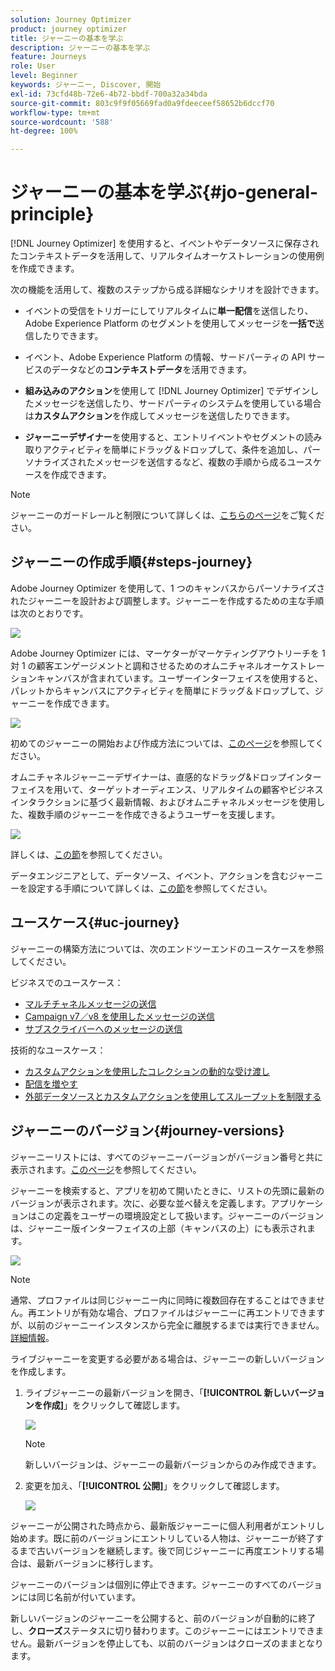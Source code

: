 ```yaml
---
solution: Journey Optimizer
product: journey optimizer
title: ジャーニーの基本を学ぶ
description: ジャーニーの基本を学ぶ
feature: Journeys
role: User
level: Beginner
keywords: ジャーニー, Discover, 開始
exl-id: 73cfd48b-72e6-4b72-bbdf-700a32a34bda
source-git-commit: 803c9f9f05669fad0a9fdeeceef58652b6dccf70
workflow-type: tm+mt
source-wordcount: '588'
ht-degree: 100%

---
```



# ジャーニーの基本を学ぶ{#jo-general-principle}

[!DNL Journey Optimizer] を使用すると、イベントやデータソースに保存されたコンテキストデータを活用して、リアルタイムオーケストレーションの使用例を作成できます。

次の機能を活用して、複数のステップから成る詳細なシナリオを設計できます。

* イベントの受信をトリガーにしてリアルタイムに&#x200B;**単一配信**&#x200B;を送信したり、Adobe Experience Platform のセグメントを使用してメッセージを&#x200B;**一括で**&#x200B;送信したりできます。

* イベント、Adobe Experience Platform の情報、サードパーティの API サービスのデータなどの&#x200B;**コンテキストデータ**&#x200B;を活用できます。

* **組み込みのアクション**&#x200B;を使用して [!DNL Journey Optimizer] でデザインしたメッセージを送信したり、サードパーティのシステムを使用している場合は&#x200B;**カスタムアクション**&#x200B;を作成してメッセージを送信したりできます。

* **ジャーニーデザイナー**&#x200B;を使用すると、エントリイベントやセグメントの読み取りアクティビティを簡単にドラッグ＆ドロップして、条件を追加し、パーソナライズされたメッセージを送信するなど、複数の手順から成るユースケースを作成できます。


>[!NOTE]
>
>ジャーニーのガードレールと制限について詳しくは、[こちらのページ](../start/guardrails.md)をご覧ください。

## ジャーニーの作成手順{#steps-journey}

Adobe Journey Optimizer を使用して、1 つのキャンバスからパーソナライズされたジャーニーを設計および調整します。ジャーニーを作成するための主な手順は次のとおりです。

![](assets/journey-creation-process.png)

Adobe Journey Optimizer には、マーケターがマーケティングアウトリーチを 1 対 1 の顧客エンゲージメントと調和させるためのオムニチャネルオーケストレーションキャンバスが含まれています。ユーザーインターフェイスを使用すると、パレットからキャンバスにアクティビティを簡単にドラッグ＆ドロップして、ジャーニーを作成できます。

![](assets/interface-journeys.png)

 初めてのジャーニーの開始および作成方法については、[このページ](journey-gs.md)を参照してください。

オムニチャネルジャーニーデザイナーは、直感的なドラッグ&amp;ドロップインターフェイスを用いて、ターゲットオーディエンス、リアルタイムの顧客やビジネスインタラクションに基づく最新情報、およびオムニチャネルメッセージを使用した、複数手順のジャーニーを作成できるようユーザーを支援します。

![](assets/journey38.png)

詳しくは、[この節](using-the-journey-designer.md)を参照してください。

データエンジニアとして、データソース、イベント、アクションを含むジャーニーを設定する手順について詳しくは、[この節](../configuration/about-data-sources-events-actions.md)を参照してください。


## ユースケース{#uc-journey}

ジャーニーの構築方法については、次のエンドツーエンドのユースケースを参照してください。

ビジネスでのユースケース：

* [マルチチャネルメッセージの送信](journeys-uc.md)
* [Campaign v7／v8 を使用したメッセージの送信](ajo-ac.md)
* [サブスクライバーへのメッセージの送信](message-to-subscribers-uc.md)

技術的なユースケース：

* [カスタムアクションを使用したコレクションの動的な受け渡し](collections.md)
* [配信を増やす](ramp-up-deliveries-uc.md)
* [外部データソースとカスタムアクションを使用してスループットを制限する](limit-throughput.md)

## ジャーニーのバージョン{#journey-versions}

ジャーニーリストには、すべてのジャーニーバージョンがバージョン番号と共に表示されます。[このページ](../building-journeys/using-the-journey-designer.md)を参照してください。

ジャーニーを検索すると、アプリを初めて開いたときに、リストの先頭に最新のバージョンが表示されます。次に、必要な並べ替えを定義します。アプリケーションはこの定義をユーザーの環境設定として扱います。ジャーニーのバージョンは、ジャーニー版インターフェイスの上部（キャンバスの上）にも表示されます。

![](assets/journeyversions1.png)

>[!NOTE]
>
>通常、プロファイルは同じジャーニー内に同時に複数回存在することはできません。再エントリが有効な場合、プロファイルはジャーニーに再エントリできますが、以前のジャーニーインスタンスから完全に離脱するまでは実行できません。[詳細情報](end-journey.md)。

ライブジャーニーを変更する必要がある場合は、ジャーニーの新しいバージョンを作成します。

1. ライブジャーニーの最新バージョンを開き、「**[!UICONTROL 新しいバージョンを作成]**」をクリックして確認します。

   ![](assets/journeyversions2.png)

   >[!NOTE]
   >
   >新しいバージョンは、ジャーニーの最新バージョンからのみ作成できます。

1. 変更を加え、「**[!UICONTROL 公開]**」をクリックして確認します。

   ![](assets/journeyversions3.png)

ジャーニーが公開された時点から、最新版ジャーニーに個人利用者がエントリし始めます。既に前のバージョンにエントリしている人物は、ジャーニーが終了するまで古いバージョンを継続します。後で同じジャーニーに再度エントリする場合は、最新バージョンに移行します。

ジャーニーのバージョンは個別に停止できます。ジャーニーのすべてのバージョンには同じ名前が付いています。

新しいバージョンのジャーニーを公開すると、前のバージョンが自動的に終了し、**クローズ**&#x200B;ステータスに切り替わります。このジャーニーにはエントリできません。最新バージョンを停止しても、以前のバージョンはクローズのままとなります。
